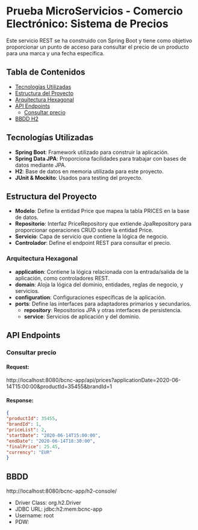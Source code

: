 # Prueba MicroServicios - Comercio Electrónico: Sistema de Precios

Este servicio REST se ha construido con Spring Boot y tiene como objetivo proporcionar un punto de acceso para consultar el precio de un producto para una marca y una fecha específica.

## Tabla de Contenidos

- [Tecnologías Utilizadas](#tecnologías-utilizadas)
- [Estructura del Proyecto](#estructura-del-proyecto)
- [Arquitectura Hexagonal](#arquitectura-hexagonal)
- [API Endpoints](#api-endpoints)
    - [Consultar precio](#consultar-precio)
- [BBDD H2](#bbdd)


## Tecnologías Utilizadas

* **Spring Boot**: Framework utilizado para construir la aplicación.
* **Spring Data JPA**: Proporciona facilidades para trabajar con bases de datos mediante JPA.
* **H2**: Base de datos en memoria utilizada para este proyecto.
* **JUnit & Mockito**: Usados para testing del proyecto.

## Estructura del Proyecto

* **Modelo**: Define la entidad Price que mapea la tabla PRICES en la base de datos.
* **Repositorio**: Interfaz PriceRepository que extiende JpaRepository para proporcionar operaciones CRUD sobre la entidad Price.
* **Servicio**: Capa de servicio que contiene la lógica de negocio.
* **Controlador**: Define el endpoint REST para consultar el precio.

### Arquitectura Hexagonal

* **application**: Contiene la lógica relacionada con la entrada/salida de la aplicación, como controladores REST.
* **domain**: Aloja la lógica del dominio, entidades, reglas de negocio, y servicios.
* **configuration**: Configuraciones específicas de la aplicación.
* **ports**: Define las interfaces para adaptadores primarios y secundarios.
    * **repository**: Repositorios JPA y otras interfaces de persistencia.
    * **service**: Servicios de aplicación y del dominio.

## API Endpoints

### Consultar precio

#### Request:

http://localhost:8080/bcnc-app/api/prices?applicationDate=2020-06-14T15:00:00&productId=35455&brandId=1

#### Response:

```json
{
"productId": 35455,
"brandId": 1,
"priceList": 2,
"startDate": "2020-06-14T15:00:00",
"endDate": "2020-06-14T18:30:00",
"finalPrice": 25.45,
"currency": "EUR"
}
```

## BBDD
http://localhost:8080/bcnc-app/h2-console/

* Driver Class: org.h2.Driver
* JDBC URL: jdbc:h2:mem:bcnc-app
* Username: root
* PDW: 



